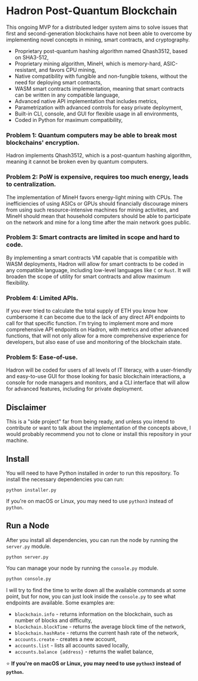 # Hadron Post-Quantum Blockchain

This ongoing MVP for a distributed ledger system aims to solve issues that first and second-generation blockchains have not been able to overcome by implementing novel concepts in mining, smart contracts, and cryptography.

- Proprietary post-quantum hashing algorithm named Qhash3512, based on SHA3-512,
- Proprietary mining algorithm, MineH, which is memory-hard, ASIC-resistant, and favors CPU mining,
- Native compatibility with fungible and non-fungible tokens, without the need for deploying smart contracts,
- WASM smart contracts implementation, meaning that smart contracts can be written in any compatible language,
- Advanced native API implementation that includes metrics,
- Parametrization with advanced controls for easy private deployment,
- Built-in CLI, console, and GUI for flexible usage in all environments,
- Coded in Python for maximum compatibility,

### Problem 1: Quantum computers may be able to break most blockchains' encryption.

Hadron implements Qhash3512, which is a post-quantum hashing algorithm, meaning it cannot be broken even by quantum computers.

### Problem 2: PoW is expensive, requires too much energy, leads to centralization.

The implementation of MineH favors energy-light mining with CPUs. The inefficiencies of using ASICs or GPUs should financially discourage miners from using such resource-intensive machines for mining activities, and MineH should mean that household computers should be able to participate on the network and mine for a long time after the main network goes public.

### Problem 3: Smart contracts are limited in scope and hard to code.

By implementing a smart contracts VM capable that is compatible with WASM deployments, Hadron will allow for smart contracts to be coded in any compatible language, including low-level languages like `C` or `Rust`. It will broaden the scope of utility for smart contracts and allow maximum flexibility.

### Problem 4: Limited APIs.

If you ever tried to calculate the total supply of ETH you know how cumbersome it can become due to the lack of any direct API endpoints to call for that specific function. I'm trying to implement more and more comprehensive API endpoints on Hadron, with metrics and other advanced functions, that will not only allow for a more comprehensive experience for developers, but also ease of use and monitoring of the blockchain state.

### Problem 5: Ease-of-use.

Hadron will be coded for users of all levels of IT literacy, with a user-friendly and easy-to-use GUI for those looking for basic blockchain interactions, a console for node managers and monitors, and a CLI interface that will allow for advanced features, including for private deployment.

## Disclaimer

This is a "side project" far from being ready, and unless you intend to contribute or want to talk about the implementation of the concepts above, I would probably recommend you not to clone or install this repository in your machine.

## Install

You will need to have Python installed in order to run this repository. To install the necessary dependencies you can run:

```
python installer.py
```

If you're on macOS or Linux, you may need to use `python3` instead of `python`.

## Run a Node

After you install all dependencies, you can run the node by running the `server.py` module.

```
python server.py
```

You can manage your node by running the `console.py` module.

```cmd
python console.py
```

I will try to find the time to write down all the available commands at some point, but for now, you can just look inside the `console.py` to see what endpoints are available. Some examples are:

- `blockchain.info` - returns information on the blockchain, such as number of blocks and difficulty,
- `blockchain.blockTime` - returns the average block time of the network,
- `blockchain.hashRate` - returns the current hash rate of the network,
- `accounts.create` - creates a new account,
- `accounts.list` - lists all accounts saved locally,
- `accounts.balance {address}` - returns the wallet balance,

⭐ **If you're on macOS or Linux, you may need to use `python3` instead of `python`.**

